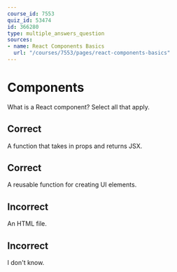 ```yaml
---
course_id: 7553
quiz_id: 53474
id: 366280
type: multiple_answers_question
sources:
- name: React Components Basics
  url: "/courses/7553/pages/react-components-basics"
---
```


# Components

What is a React component? Select all that apply.

## Correct

A function that takes in props and returns JSX.

## Correct

A reusable function for creating UI elements.

## Incorrect

An HTML file.

## Incorrect

I don't know.
